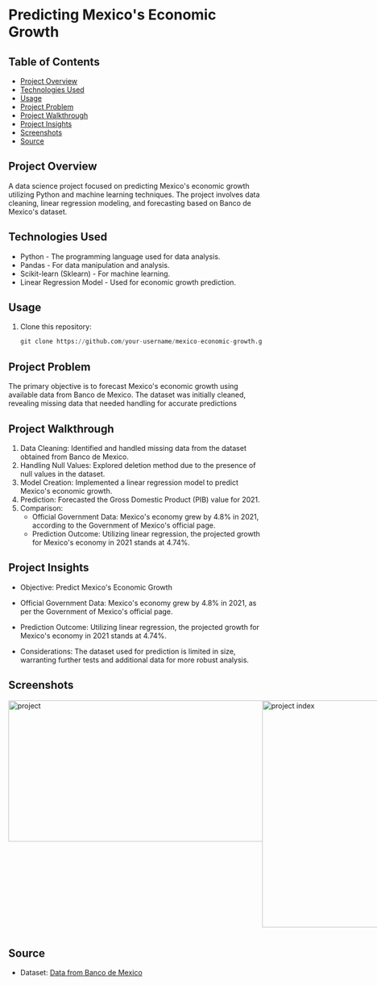 # Predicting Mexico's Economic Growth

## Table of Contents
- [Project Overview](#project-overview)
- [Technologies Used](#technologies-used)
- [Usage](#usage)
- [Project Problem](#project-problem)
- [Project Walkthrough](#project-walkthrough)
- [Project Insights](#project-insights)
- [Screenshots](#screenshots)
- [Source](#source)

## Project Overview

A data science project focused on predicting Mexico's economic growth utilizing Python and machine learning techniques. The project involves data cleaning, linear regression modeling, and forecasting based on Banco de Mexico's dataset.

## Technologies Used

- Python - The programming language used for data analysis.
- Pandas - For data manipulation and analysis.
- Scikit-learn (Sklearn) - For machine learning.
- Linear Regression Model - Used for economic growth prediction.

## Usage
1. Clone this repository:
   ```python
   git clone https://github.com/your-username/mexico-economic-growth.git

## Project Problem
The primary objective is to forecast Mexico's economic growth using available data from Banco de Mexico. The dataset was initially cleaned, revealing missing data that needed handling for accurate predictions

## Project Walkthrough
1. Data Cleaning: Identified and handled missing data from the dataset obtained from Banco de Mexico.
2. Handling Null Values: Explored deletion method due to the presence of null values in the dataset.
3. Model Creation: Implemented a linear regression model to predict Mexico's economic growth.
4. Prediction: Forecasted the Gross Domestic Product (PIB) value for 2021.
5. Comparison:
   - Official Government Data: Mexico's economy grew by 4.8% in 2021, according to the Government of Mexico's official page.
   - Prediction Outcome: Utilizing linear regression, the projected growth for Mexico's economy in 2021 stands at 4.74%.

## Project Insights
* Objective: Predict Mexico's Economic Growth

* Official Government Data: Mexico's economy grew by 4.8% in 2021, as per the Government of Mexico's official page.

* Prediction Outcome: Utilizing linear regression, the projected growth for Mexico's economy in 2021 stands at 4.74%.

* Considerations: The dataset used for prediction is limited in size, warranting further tests and additional data for more robust analysis.

## Screenshots
<div style="display: flex; flex-direction: row;">
  <img  style="margin-bottom: 10px;" src="https://github.com/NilArj/Predicting-Mexico-s-Economic-Growth/blob/f31f4f55b9f3baba4c11be4c1d31728e6ab445ba/Images/Captura%20de%20pantalla%202023-11-21%20120936.png" alt="project" width="600" height="280">
  <img  style="margin-bottom: 10px;" src="https://github.com/NilArj/Predicting-Mexico-s-Economic-Growth/blob/f31f4f55b9f3baba4c11be4c1d31728e6ab445ba/Images/Captura%20de%20pantalla%202023-11-21%20121935.png" alt="project index" width="500" height="450">

</div>


## Source
- Dataset: [Data from Banco de Mexico](https://www.banxico.org.mx/TablasWeb/informes-trimestrales/octubre-diciembre-2020/99B59D58-4537-4A19-A036-81D90F013EF1.html)
